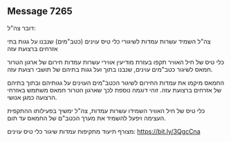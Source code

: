 ## Message 7265

דובר צה"ל:

צה"ל השמיד עשרות עמדות לשיגורי כלי טיס עוינים (כטב"מים) שנבנו על גגות בתי אזרחים ברצועת עזה

כלי טיס של חיל האוויר תקפו בעזרת מודיעין אווירי עשרות עמדות חירום של ארגון הטרור חמאס לשיגור כטב"מים עוינים, שנבנו בתוך ועל גגות בתיהם של תושבי רצועת עזה.

החמאס מיקמו את עמדות החירום לשיגור הכטב"מים העוינים על גגותיהם ובתוך בתיהם של אזרחים ברצועת עזה. זוהי דוגמה נוספת לכך שארגון הטרור חמאס משתמש באזרחי הרצועה כמגן אנושי.

כלי טיס של חיל האוויר השמידו עשרות עמדות, צה"ל ימשיך בפעילותו ההתקפית העצימה ויפעל להשמיד את מערך הכטב"ם של החמאס עד תום.

מצורף תיעוד מתקיפות עמדות שיגור כלי טיס עוינים: https://bit.ly/3QgcCna

